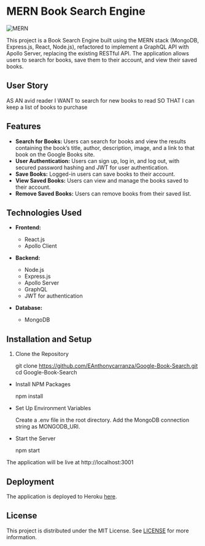 # MERN Book Search Engine

![MERN](https://img.shields.io/badge/MERN-Stack-green)

This project is a Book Search Engine built using the MERN stack (MongoDB, Express.js, React, Node.js), refactored to implement a GraphQL API with Apollo Server, replacing the existing RESTful API. The application allows users to search for books, save them to their account, and view their saved books.

## User Story

AS AN avid reader
I WANT to search for new books to read
SO THAT I can keep a list of books to purchase


## Features

- **Search for Books:** Users can search for books and view the results containing the book’s title, author, description, image, and a link to that book on the Google Books site.
- **User Authentication:** Users can sign up, log in, and log out, with secured password hashing and JWT for user authentication.
- **Save Books:** Logged-in users can save books to their account.
- **View Saved Books:** Users can view and manage the books saved to their account.
- **Remove Saved Books:** Users can remove books from their saved list.
  
## Technologies Used

- **Frontend:**
  - React.js
  - Apollo Client
  
- **Backend:**
  - Node.js
  - Express.js
  - Apollo Server
  - GraphQL
  - JWT for authentication
  
- **Database:**
  - MongoDB
  
## Installation and Setup

1. Clone the Repository
 
   git clone https://github.com/EAnthonycarranza/Google-Book-Search.git
   cd Google-Book-Search
   
  * Install NPM Packages

      npm install

  * Set Up Environment Variables

    Create a .env file in the root directory.
    Add the MongoDB connection string as MONGODB_URI.

  * Start the Server

    npm start

  The application will be live at http://localhost:3001


## Deployment

The application is deployed to Heroku [here](https://google-testingbooks-c7c4f824dbd3.herokuapp.com/).

## License

This project is distributed under the MIT License. See [LICENSE](https://opensource.org/licenses/MIT) for more information.


